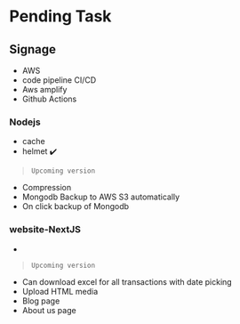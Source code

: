# Pending Task


## Signage
- AWS
- code pipeline CI/CD
- Aws amplify
- Github Actions

### Nodejs
- cache
- helmet :heavy_check_mark:
> `Upcoming version`
- Compression
- Mongodb Backup to AWS S3 automatically
- On click backup of Mongodb

### website-NextJS
-
> `Upcoming version`
- Can download excel for all transactions with date picking
- Upload HTML media
- Blog page
- About us page


